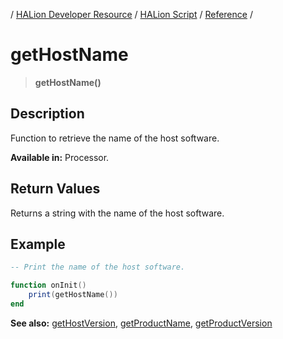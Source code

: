 / [HALion Developer Resource](../../HALion-Developer-Resource.md) / [HALion Script](./HALion-Script.md) / [Reference](./Reference.md) /

# getHostName

>**getHostName()**

## Description

Function to retrieve the name of the host software.

**Available in:** Processor.

## Return Values

Returns a string with the name of the host software.

## Example

```lua
-- Print the name of the host software.

function onInit()
    print(getHostName())
end
```

**See also:** [getHostVersion](./getHostVersion.md), [getProductName](./getProductName.md), [getProductVersion](./getProductVersion.md)